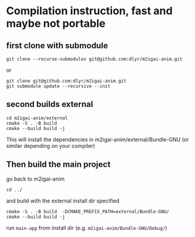 # Compilation instruction, fast and maybe not portable

## first clone with submodule

```{.sh}
git clone --recurse-submodules git@github.com:dlyr/m2igai-anim.git
```

or 

```{.sh}
git clone git@github.com:dlyr/m2igai-anim.git
git submodule update --recursive --init
```

## second builds external

```{.sh}
cd m2igai-anim/external
cmake -S . -B build
cmake --build build -j 
```

This will install the dependencies in m2igai-anim/external/Bundle-GNU (or similar depending on your compiler)


## Then build the main project

go back to m2igai-anim
```{.sh}
cd ../
```

and build with the external install dir specified

```{.sh}
cmake -S . -B build  -DCMAKE_PREFIX_PATH=external/Bundle-GNU/
cmake --build build -j
```

run `main-app` from install dir (e.g. `m2igai-anim/Bundle-GNU/Debug/`)
